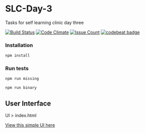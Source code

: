 # SLC-Day-3
Tasks for self learning clinic day three

[![Build Status](https://travis-ci.org/ajudensi/SLC-Day-3.svg?branch=master)](https://travis-ci.org/ajudensi/SLC-Day-3)
[![Code Climate](https://codeclimate.com/github/ajudensi/SLC-Day-3/badges/gpa.svg)](https://codeclimate.com/github/ajudensi/SLC-Day-3)
[![Issue Count](https://codeclimate.com/github/ajudensi/SLC-Day-3/badges/issue_count.svg)](https://codeclimate.com/github/ajudensi/SLC-Day-3)
[![codebeat badge](https://codebeat.co/badges/610bfdde-8881-46f2-ac09-d69be504b791)](https://codebeat.co/projects/github-com-ajudensi-slc-day-3)

### Installation
```javascript
npm install
```

### Run tests

```javascript
npm run missing
```
```javascript
npm run binary
```

## User Interface
UI > index.html 

[View this simple UI here](https://ajudensi.github.io/SLC-Day-3/)